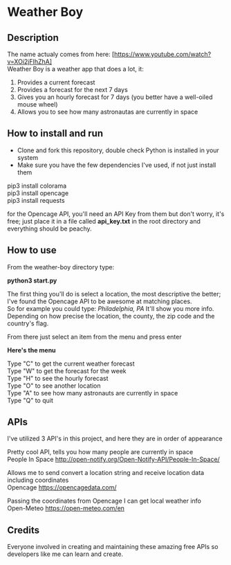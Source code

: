 # Weather Boy

## Description

The name actualy comes from here: [https://www.youtube.com/watch?v=XOi2jFIhZhA] <br />
Weather Boy is a weather app that does a lot, it:
1. Provides a current forecast
2. Provides a forecast for the next 7 days
3. Gives you an hourly forecast for 7 days (you better have a well-oiled mouse wheel)
4. Allows you to see how many astronautas are currently in space

## How to install and run

* Clone and fork this repository, double check Python is installed in your system
* Make sure you have the few dependencies I've used, if not just install them

pip3 install colorama<br />
pip3 install opencage<br />
pip3 install requests<br />

for the Opencage API, you'll need an API Key from them but don't worry, it's free; just place it in a file called **api_key.txt** in the root directory and everything should be peachy. 

## How to use

<p>From the weather-boy directory type:</p> 

**python3 start.py**

The first thing you'll do is select a location, the most descriptive the better; I've found the Opencage API to be awesome at matching places.<br />
So for example you could type:
*Philadelphia, PA*
It'll show you more info. Depending on how precise the location, the county, the zip code and the country's flag.

From there just select an item from the menu and press enter

**Here's the menu**

Type "C" to get the current weather forecast<br />
Type "W" to get the forecast for the week<br />
Type "H" to see the hourly forecast<br />
Type "O" to see another location<br />
Type "A" to see how many astronauts are currently in space<br />
Type "Q" to quit<br />

## APIs

I've utilized 3 API's in this project, and here they are in order of appearance<br />

Pretty cool API, tells you how many people are currently in space<br />
People In Space http://open-notify.org/Open-Notify-API/People-In-Space/

Allows me to send convert a location string and receive location data including coordinates<br />
Opencage https://opencagedata.com/

Passing the coordinates from Opencage I can get local weather info<br />
Open-Meteo https://open-meteo.com/en

## Credits
Everyone involved in creating and maintaining these amazing free APIs so developers like me can learn and create.